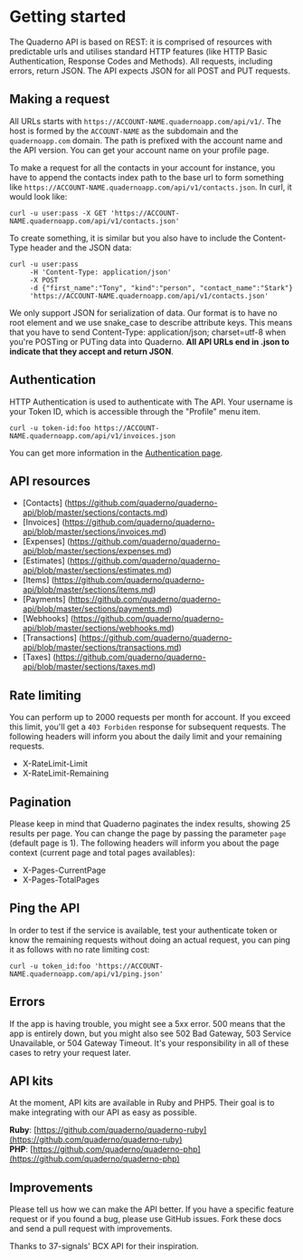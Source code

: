 # Getting started
The Quaderno API is based on REST: it is comprised of resources with predictable urls and utilises standard HTTP features (like HTTP Basic Authentication, Response Codes and Methods). All requests, including errors, return JSON. The API expects JSON for all POST and PUT requests.

## Making a request
All URLs starts with `https://ACCOUNT-NAME.quadernoapp.com/api/v1/`. The host is formed by the `ACCOUNT-NAME` as the subdomain and the `quadernoapp.com` domain. The path is prefixed with the account name and the API version. You can get your account name on your profile page.

To make a request for all the contacts in your account for instance, you have to append the contacts index path to the base url to form something like `https://ACCOUNT-NAME.quadernoapp.com/api/v1/contacts.json`. In curl, it would look like:

```shell
curl -u user:pass -X GET 'https://ACCOUNT-NAME.quadernoapp.com/api/v1/contacts.json'
```

To create something, it is similar but you also have to include the Content-Type  header and the JSON data:

```shell
curl -u user:pass 
	 -H 'Content-Type: application/json' 
	 -X POST 
	 -d {"first_name":"Tony", "kind":"person", "contact_name":"Stark"}
	 'https://ACCOUNT-NAME.quadernoapp.com/api/v1/contacts.json'
```

We only support JSON for serialization of data. Our format is to have no root element and we use snake_case to describe attribute keys. This means that you have to send Content-Type: application/json; charset=utf-8 when you're POSTing or PUTing data into Quaderno. **All API URLs end in .json to indicate that they accept and return JSON**.

## Authentication
HTTP Authentication is used to authenticate with The API. Your username is your Token ID, which is accessible through the "Profile" menu item.

```shell
curl -u token-id:foo https://ACCOUNT-NAME.quadernoapp.com/api/v1/invoices.json
```

You can get more information in the [Authentication page](https://github.com/quaderno/quaderno-api/blob/master/sections/authentication.md).

## API resources
* [Contacts] (https://github.com/quaderno/quaderno-api/blob/master/sections/contacts.md)
* [Invoices] (https://github.com/quaderno/quaderno-api/blob/master/sections/invoices.md)
* [Expenses] (https://github.com/quaderno/quaderno-api/blob/master/sections/expenses.md)
* [Estimates] (https://github.com/quaderno/quaderno-api/blob/master/sections/estimates.md)
* [Items] (https://github.com/quaderno/quaderno-api/blob/master/sections/items.md)
* [Payments] (https://github.com/quaderno/quaderno-api/blob/master/sections/payments.md)
* [Webhooks] (https://github.com/quaderno/quaderno-api/blob/master/sections/webhooks.md)
* [Transactions] (https://github.com/quaderno/quaderno-api/blob/master/sections/transactions.md)
* [Taxes] (https://github.com/quaderno/quaderno-api/blob/master/sections/taxes.md)

## Rate limiting
You can perform up to 2000 requests per month for account. If you exceed this limit, you'll get a `403 Forbiden` response for subsequent requests.
The following headers will inform you about the daily limit and your remaining requests.

* X-RateLimit-Limit
* X-RateLimit-Remaining

## Pagination
Please keep in mind that Quaderno paginates the index results, showing 25 results per page. You can change the page by passing the parameter ```page``` (default page is 1). 
The following headers will inform you about the page context (current page and total pages availables):

* X-Pages-CurrentPage
* X-Pages-TotalPages  

## Ping the API
In order to test if the service is available, test your authenticate token or know the remaining requests without doing an actual request, you can ping it as follows with no rate limiting cost:

```shell
curl -u token_id:foo 'https://ACCOUNT-NAME.quadernoapp.com/api/v1/ping.json'
```
## Errors
If the app is having trouble, you might see a 5xx error. 500 means that the app is entirely down, but you might also see 502 Bad Gateway, 503 Service Unavailable, or 504 Gateway Timeout. It's your responsibility in all of these cases to retry your request later.

## API kits
At the moment, API kits are available in Ruby and PHP5. Their goal is to make integrating with our API as easy as possible.

**Ruby**: [https://github.com/quaderno/quaderno-ruby](https://github.com/quaderno/quaderno-ruby)  
**PHP**: [https://github.com/quaderno/quaderno-php](https://github.com/quaderno/quaderno-php)

## Improvements
Please tell us how we can make the API better. If you have a specific feature request or if you found a bug, please use GitHub issues. Fork these docs and send a pull request with improvements.

Thanks to 37-signals' BCX API for their inspiration.
